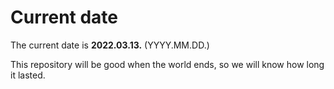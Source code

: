 # Current date

The current date is **2022.03.13.** (YYYY.MM.DD.)

This repository will be good when the world ends, so we will know how long it lasted.